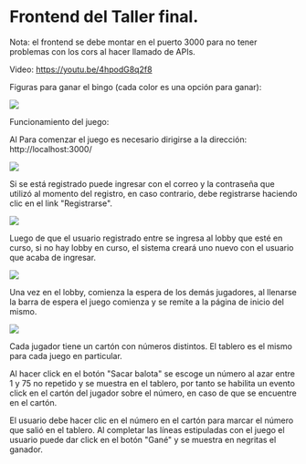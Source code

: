 # Frontend del Taller final.

Nota: el frontend se debe montar en el puerto 3000 para no tener problemas 
con los cors al hacer llamado de APIs.

Video: https://youtu.be/4hpodG8q2f8

Figuras para ganar el bingo (cada color es una opción para ganar): 

![](https://i.ibb.co/VJfHgqf/ganar.png)

Funcionamiento del juego:

Al Para comenzar el juego es necesario dirigirse a la dirección:
http://localhost:3000/

![](https://i.ibb.co/0hQpmcZ/P-gina-de-inicio.png)

Si se está registrado puede ingresar con el correo y la contraseña
que utilizó al momento del registro, en caso contrario, debe registrarse
haciendo clic en el link "Registrarse".


![](https://i.ibb.co/SsHtjD0/pagina-registro.png)


Luego de que el usuario registrado entre se ingresa al lobby que esté en curso,
si no hay lobby en curso, el sistema creará uno nuevo con el usuario que 
acaba de ingresar.

![](https://i.ibb.co/JFKL1nw/lobby.png)


Una vez en el lobby, comienza la espera de los demás jugadores, al llenarse
la barra de espera el juego comienza y se remite a la página de inicio del
mismo.

![](https://i.ibb.co/jGBFkxQ/inicio.png)


Cada jugador tiene un cartón con números distintos. El tablero es el mismo
para cada juego en particular.

Al hacer click en el botón "Sacar balota" se escoge un número al azar entre
1 y 75 no repetido y se muestra en el tablero, por tanto se habilita un evento
click en el cartón del jugador sobre el número, en caso de que se encuentre
en el cartón. 

El usuario debe hacer clic en el número en el cartón para marcar el número
que salió en el tablero. Al completar las líneas estipuladas con el juego
el usuario puede dar click en el botón "Gané" y se muestra en negritas el
ganador.

